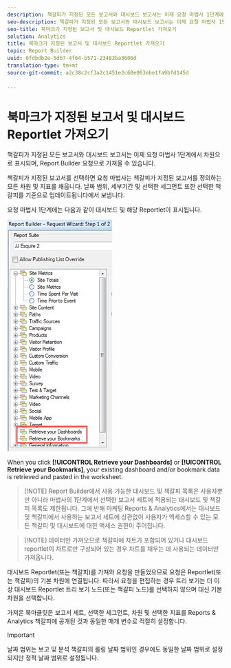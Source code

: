 ```yaml
---
description: 책갈피가 지정된 모든 보고서와 대시보드 보고서는 이제 요청 마법사 1단계에서 차원으로 표시되며, Report Builder 요청으로 가져올 수 있습니다.
seo-description: 책갈피가 지정된 모든 보고서와 대시보드 보고서는 이제 요청 마법사 1단계에서 차원으로 표시되며, Report Builder 요청으로 가져올 수 있습니다.
seo-title: 북마크가 지정된 보고서 및 대시보드 Reportlet 가져오기
solution: Analytics
title: 북마크가 지정된 보고서 및 대시보드 Reportlet 가져오기
topic: Report Builder
uuid: 0fdbdb2e-5db7-4f64-b571-23482ba3606d
translation-type: tm+mt
source-git-commit: a2c38c2cf3a2c1451e2c60e003ebe1fa9bfd145d

---
```



# 북마크가 지정된 보고서 및 대시보드 Reportlet 가져오기

책갈피가 지정된 모든 보고서와 대시보드 보고서는 이제 요청 마법사 1단계에서 차원으로 표시되며, Report Builder 요청으로 가져올 수 있습니다.

책갈피가 지정된 보고서를 선택하면 요청 마법사는 책갈피가 지정된 보고서를 정의하는 모든 차원 및 지표를 채웁니다. 날짜 범위, 세부기간 및 선택한 세그먼트 또한 선택한 책갈피를 기준으로 업데이트됩니다에서 보냅니다.

요청 마법사 1단계에는 다음과 같이 대시보드 및 해당 Reportlet이 표시됩니다.

![](assets/import_dashboard_reportlet.png)

When you click **[!UICONTROL Retrieve your Dashboards]** or **[!UICONTROL Retrieve your Bookmarks]**, your existing dashboard and/or bookmark data is retrieved and pasted in the worksheet.

> [!NOTE] Report Builder에서 사용 가능한 대시보드 및 책갈피 목록은 사용자뿐만 아니라 마법사의 1단계에서 선택한 보고서 세트에 적용되는 대시보드 및 책갈피 목록도 제한됩니다. 그에 반해 마케팅 Reports &amp; Analytics에서는 대시보드 및 책갈피에서 사용하는 보고서 세트에 상관없이 사용자가 액세스할 수 있는 모든 책갈피 및 대시보드에 대한 액세스 권한이 주어집니다.

> [!NOTE] 데이터만 가져오므로 책갈피에 차트가 포함되어 있거나 대시보드 reportlet이 차트로만 구성되어 있는 경우 차트를 채우는 데 사용되는 데이터만 가져옵니다.

대시보드 Reportlet(또는 책갈피)를 가져와 요청을 만들었으므로 요청은 Reportlet(또는 책갈피)의 기본 차원에 연결됩니다. 따라서 요청을 편집하는 경우 트리 보기는 더 이상 대시보드 Reportlet 트리 보기 노드(또는 책갈피 노드)를 선택하지 않으며 대신 기본 차원을 선택합니다.

가져온 북마클릿은 보고서 세트, 선택한 세그먼트, 차원 및 선택한 지표를 Reports &amp; Analytics 책갈피에 공개된 것과 동일한 매개 변수로 적절히 설정합니다.

>[!IMPORTANT]
>
>날짜 범위는 보고 및 분석 책갈피의 롤링 날짜 범위인 경우에도 동일한 날짜 범위로 설정되지만 정적 날짜 범위로 설정됩니다.

